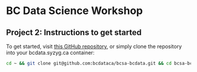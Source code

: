 # BC Data Science Workshop

## Project 2: Instructions to get started

To get started, visit [this GitHub repository](https://github.com/bcdataca/bcsa-bcdata), 
or simply clone the repository into your bcdata.syzyg.ca container:

```bash
cd ~ && git clone git@github.com:bcdataca/bcsa-bcdata.git && cd bcsa-bcdata
```